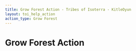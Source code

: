 ```yaml
---
title: Grow Forest Action - Tribes of Isoterra - KitleOyun
layout: toi_help_action
action_type: Grow Forest
---
```


<h1 class="h1">Grow Forest Action</h1>

